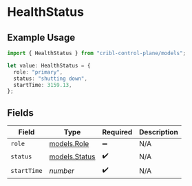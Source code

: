 # HealthStatus

## Example Usage

```typescript
import { HealthStatus } from "cribl-control-plane/models";

let value: HealthStatus = {
  role: "primary",
  status: "shutting down",
  startTime: 3159.13,
};
```

## Fields

| Field                                | Type                                 | Required                             | Description                          |
| ------------------------------------ | ------------------------------------ | ------------------------------------ | ------------------------------------ |
| `role`                               | [models.Role](../models/role.md)     | :heavy_minus_sign:                   | N/A                                  |
| `status`                             | [models.Status](../models/status.md) | :heavy_check_mark:                   | N/A                                  |
| `startTime`                          | *number*                             | :heavy_check_mark:                   | N/A                                  |